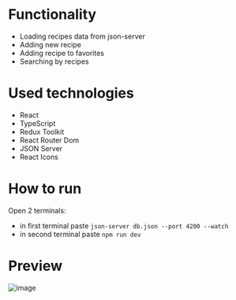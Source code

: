 # Functionality
- Loading recipes data from json-server
- Adding new recipe
- Adding recipe to favorites
- Searching by recipes

# Used technologies
-  React
-  TypeScript
-  Redux Toolkit
-  React Router Dom
-  JSON Server
-  React Icons

# How to run
Open 2 terminals:
- in first terminal paste ```json-server db.json --port 4200 --watch```
- in second terminal paste ```npm run dev```
# Preview

![image](https://github.com/AlexeyAbramovich/recipes/assets/74393859/5801804c-f539-4931-b03e-d9875111e5e1)
